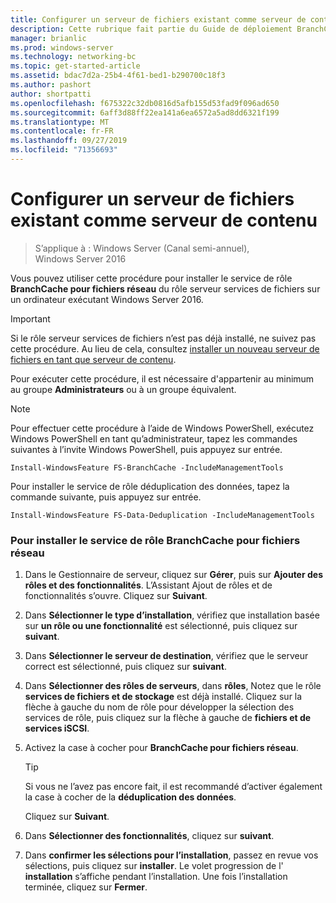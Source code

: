 ```yaml
---
title: Configurer un serveur de fichiers existant comme serveur de contenu
description: Cette rubrique fait partie du Guide de déploiement BranchCache pour Windows Server 2016, qui montre comment déployer BranchCache en mode de cache distribué et hébergé pour optimiser l’utilisation de la bande passante WAN dans les filiales.
manager: brianlic
ms.prod: windows-server
ms.technology: networking-bc
ms.topic: get-started-article
ms.assetid: bdac7d2a-25b4-4f61-bed1-b290700c18f3
ms.author: pashort
author: shortpatti
ms.openlocfilehash: f675322c32db0816d5afb155d53fad9f096ad650
ms.sourcegitcommit: 6aff3d88ff22ea141a6ea6572a5ad8dd6321f199
ms.translationtype: MT
ms.contentlocale: fr-FR
ms.lasthandoff: 09/27/2019
ms.locfileid: "71356693"
---
```

# <a name="configure-an-existing-file-server-as-a-content-server"></a>Configurer un serveur de fichiers existant comme serveur de contenu

>S’applique à : Windows Server (Canal semi-annuel), Windows Server 2016

Vous pouvez utiliser cette procédure pour installer le service de rôle **BranchCache pour fichiers réseau** du rôle serveur services de fichiers sur un ordinateur exécutant Windows Server 2016.  
  
> [!IMPORTANT]  
> Si le rôle serveur services de fichiers n’est pas déjà installé, ne suivez pas cette procédure. Au lieu de cela, consultez [installer un nouveau serveur de fichiers en tant que serveur de contenu](../../branchcache/deploy/Install-a-New-File-Server-as-a-Content-Server.md).  
  
Pour exécuter cette procédure, il est nécessaire d'appartenir au minimum au groupe **Administrateurs** ou à un groupe équivalent.  
  
> [!NOTE]  
> Pour effectuer cette procédure à l’aide de Windows PowerShell, exécutez Windows PowerShell en tant qu’administrateur, tapez les commandes suivantes à l’invite Windows PowerShell, puis appuyez sur entrée.  
>   
> `Install-WindowsFeature FS-BranchCache -IncludeManagementTools`  
>   
> Pour installer le service de rôle déduplication des données, tapez la commande suivante, puis appuyez sur entrée.  
>   
> `Install-WindowsFeature FS-Data-Deduplication -IncludeManagementTools`  
  
### <a name="to-install-the-branchcache-for-network-files-role-service"></a>Pour installer le service de rôle BranchCache pour fichiers réseau  
  
1.  Dans le Gestionnaire de serveur, cliquez sur **Gérer**, puis sur **Ajouter des rôles et des fonctionnalités**. L’Assistant Ajout de rôles et de fonctionnalités s’ouvre. Cliquez sur **Suivant**.  
  
2.  Dans **Sélectionner le type d’installation**, vérifiez que installation basée sur **un rôle ou une fonctionnalité** est sélectionné, puis cliquez sur **suivant**.  
  
3.  Dans **Sélectionner le serveur de destination**, vérifiez que le serveur correct est sélectionné, puis cliquez sur **suivant**.  
  
4.  Dans **Sélectionner des rôles de serveurs**, dans **rôles**, Notez que le rôle **services de fichiers et de stockage** est déjà installé. Cliquez sur la flèche à gauche du nom de rôle pour développer la sélection des services de rôle, puis cliquez sur la flèche à gauche de **fichiers et de services iSCSI**.  
  
5.  Activez la case à cocher pour **BranchCache pour fichiers réseau**.  
  
    > [!TIP]  
    > Si vous ne l’avez pas encore fait, il est recommandé d’activer également la case à cocher de la **déduplication des données**.  
  
    Cliquez sur **Suivant**.  
  
6.  Dans **Sélectionner des fonctionnalités**, cliquez sur **suivant**.  
  
7.  Dans **confirmer les sélections pour l’installation**, passez en revue vos sélections, puis cliquez sur **installer**. Le volet progression de l' **installation** s’affiche pendant l’installation. Une fois l’installation terminée, cliquez sur **Fermer**.  
  


